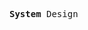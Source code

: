 <html>
  <head>
    <body>
      <p><tt> <strong> System </strong> Design </tt></p>
    </body>
  </head>
  </html>
